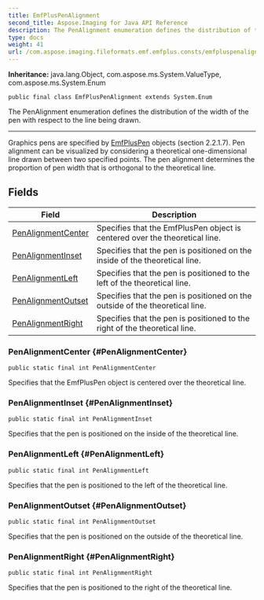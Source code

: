 ```yaml
---
title: EmfPlusPenAlignment
second_title: Aspose.Imaging for Java API Reference
description: The PenAlignment enumeration defines the distribution of the width of the pen with respect to the line being drawn.
type: docs
weight: 41
url: /com.aspose.imaging.fileformats.emf.emfplus.consts/emfpluspenalignment/
---
```

**Inheritance:**
java.lang.Object, com.aspose.ms.System.ValueType, com.aspose.ms.System.Enum
```
public final class EmfPlusPenAlignment extends System.Enum
```

The PenAlignment enumeration defines the distribution of the width of the pen with respect to the line being drawn.

--------------------

Graphics pens are specified by [EmfPlusPen](../../com.aspose.imaging.fileformats.emf.emfplus.objects/emfpluspen) objects (section 2.2.1.7). Pen alignment can be visualized by considering a theoretical one-dimensional line drawn between two specified points. The pen alignment determines the proportion of pen width that is orthogonal to the theoretical line.
## Fields

| Field | Description |
| --- | --- |
| [PenAlignmentCenter](#PenAlignmentCenter) | Specifies that the EmfPlusPen object is centered over the theoretical line. |
| [PenAlignmentInset](#PenAlignmentInset) | Specifies that the pen is positioned on the inside of the theoretical line. |
| [PenAlignmentLeft](#PenAlignmentLeft) | Specifies that the pen is positioned to the left of the theoretical line. |
| [PenAlignmentOutset](#PenAlignmentOutset) | Specifies that the pen is positioned on the outside of the theoretical line. |
| [PenAlignmentRight](#PenAlignmentRight) | Specifies that the pen is positioned to the right of the theoretical line. |
### PenAlignmentCenter {#PenAlignmentCenter}
```
public static final int PenAlignmentCenter
```


Specifies that the EmfPlusPen object is centered over the theoretical line.

### PenAlignmentInset {#PenAlignmentInset}
```
public static final int PenAlignmentInset
```


Specifies that the pen is positioned on the inside of the theoretical line.

### PenAlignmentLeft {#PenAlignmentLeft}
```
public static final int PenAlignmentLeft
```


Specifies that the pen is positioned to the left of the theoretical line.

### PenAlignmentOutset {#PenAlignmentOutset}
```
public static final int PenAlignmentOutset
```


Specifies that the pen is positioned on the outside of the theoretical line.

### PenAlignmentRight {#PenAlignmentRight}
```
public static final int PenAlignmentRight
```


Specifies that the pen is positioned to the right of the theoretical line.

